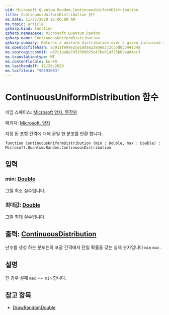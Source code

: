 ```yaml
---
uid: Microsoft.Quantum.Random.ContinuousUniformDistribution
title: ContinuousUniformDistribution 함수
ms.date: 11/25/2020 12:00:00 AM
ms.topic: article
qsharp.kind: function
qsharp.namespace: Microsoft.Quantum.Random
qsharp.name: ContinuousUniformDistribution
qsharp.summary: Returns a uniform distribution over a given inclusive interval.
ms.openlocfilehash: a3911fe9962ce18daa239de0272c53d83344134a
ms.sourcegitcommit: a87c1aa8e7453360025e47ba614f25b02ea84ec3
ms.translationtype: MT
ms.contentlocale: ko-KR
ms.lasthandoff: 11/26/2020
ms.locfileid: "96193083"
---
```

# <a name="continuousuniformdistribution-function"></a>ContinuousUniformDistribution 함수

네임 스페이스: [Microsoft 양자. 무작위](xref:Microsoft.Quantum.Random)

패키지: [Microsoft. 양자](https://nuget.org/packages/Microsoft.Quantum.QSharp.Core)


지정 된 포함 간격에 대해 균일 한 분포를 반환 합니다.

```qsharp
function ContinuousUniformDistribution (min : Double, max : Double) : Microsoft.Quantum.Random.ContinuousDistribution
```


## <a name="input"></a>입력

### <a name="min--double"></a>min: [Double](xref:microsoft.quantum.lang-ref.double)

그릴 최소 실수입니다.


### <a name="max--double"></a>최대값: [Double](xref:microsoft.quantum.lang-ref.double)

그릴 최대 실수입니다.



## <a name="output--continuousdistribution"></a>출력: [ContinuousDistribution](xref:Microsoft.Quantum.Random.ContinuousDistribution)

난수를 생성 하는 분포는의 포괄 간격에서 단일 확률을 갖는 실제 숫자입니다 `min` `max` .

## <a name="remarks"></a>설명

인 경우 실패 `max <= min` 합니다.

## <a name="see-also"></a>참고 항목

- [DrawRandomDouble](xref:Microsoft.Quantum.DrawRandomDouble)